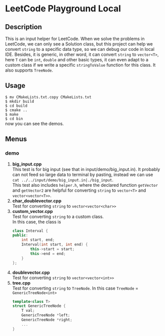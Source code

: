 # LeetCode Playground Local
## Description
This is an input helper for LeetCode. When we solve the problems in LeetCode, we can only see a Solution class, but this project can help we convert `string` to a specific data type, so we can debug our code in local IDE. Besides, it is generic, in other word, it can convert `string` to `vector<T>`, here `T` can be `int`, `double` and other basic types, it can even adapt to a custom class if we write a specific `stringToValue` function for this class. It also supports `TreeNode`.

## Usage 
`$ mv CMakeLists.txt.copy CMakeLists.txt`  
`$ mkdir build`  
`$ cd build`  
`$ cmake ..`  
`$ make`  
`$ cd bin`  
now you can see the demos.

## Menus
### demo
1) **big_input.cpp**  
This test is for big input (see that in input/demo/big_input.in). It probably can not feed so large data to terminal by pasting, instead we can use  
`cat ../../input/demo/big_input.in|./big_input`.  
This test also includes `helper.h`, where the declared function `getVector` and `getVector2` are helpful for  converting `string` to `vector<T>` and `vector<vector<T>>`.
2) **char_doublevector.cpp**  
Test for converting `string` to `vector<vector<char>>`
3) **custom_vector.cpp**  
Test for converting `string` to a custom class.  
In this case, the class is  
    ```c++
    class Interval {
    public:
        int start, end;
        Interval(int start, int end) {
            this->start = start;
            this->end = end;
        }
    };
    ```
4) **doublevector.cpp**  
Test for converting `string` to `vector<vector<int>>`
5) **tree.cpp**  
Test for converting `string` to `TreeNode`.
In this case `TreeNode` = `GenericTreeNode<int>`
    ```c++
    template<class T>
    struct GenericTreeNode {
        T val;
        GenericTreeNode *left;
        GenericTreeNode *right;
        ...
    }
    ```

